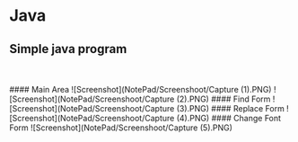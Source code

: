 # Java
## Simple java program 
<br/>
<br/>
#### Main Area
![Screenshot](NotePad/Screenshoot/Capture (1).PNG)
![Screenshot](NotePad/Screenshoot/Capture (2).PNG)
#### Find Form
![Screenshot](NotePad/Screenshoot/Capture (3).PNG)
#### Replace Form
![Screenshot](NotePad/Screenshoot/Capture (4).PNG)
#### Change Font Form
![Screenshot](NotePad/Screenshoot/Capture (5).PNG)